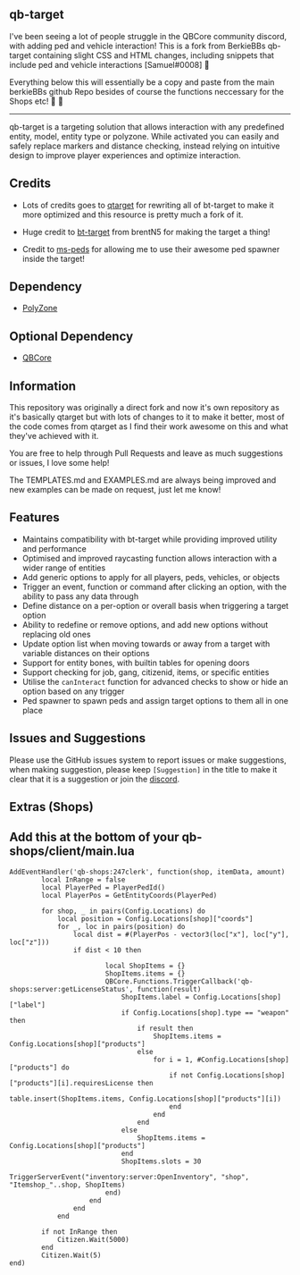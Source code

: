 ## qb-target


I've been seeing a lot of people struggle in the QBCore community discord, with adding ped and vehicle interaction!
This is a fork from BerkieBBs qb-target containing slight CSS and HTML changes, including snippets that include ped and vehicle interactions [Samuel#0008] 👋 

Everything below this will essentially be a copy and paste from the main berkieBBs github Repo besides of course the functions neccessary for the Shops etc! 👋 👋 

---

qb-target is a targeting solution that allows interaction with any predefined entity, model, entity type or polyzone. While activated you can easily and safely replace markers and distance checking, instead relying on intuitive design to improve player experiences and optimize interaction.

## Credits

* Lots of credits goes to [qtarget](https://github.com/overextended/qtarget) for rewriting all of bt-target to make it more optimized and this resource is pretty much a fork of it.

* Huge credit to [bt-target](https://github.com/brentN5/bt-target) from brentN5 for making the target a thing!

* Credit to [ms-peds](https://github.com/MiddleSkillz/ms-peds) for allowing me to use their awesome ped spawner inside the target!

## Dependency

* [PolyZone](https://github.com/mkafrin/PolyZone)

## Optional Dependency

* [QBCore](https://github.com/qbcore-framework/qb-core)

## Information

This repository was originally a direct fork and now it's own repository as it's basically qtarget but with lots of changes to it to make it better, most of the code comes from qtarget as I find their work awesome on this and what they've achieved with it.

You are free to help through Pull Requests and leave as much suggestions or issues, I love some help!

The TEMPLATES.md and EXAMPLES.md are always being improved and new examples can be made on request, just let me know!

## Features 
- Maintains compatibility with bt-target while providing improved utility and performance
- Optimised and improved raycasting function allows interaction with a wider range of entities
- Add generic options to apply for all players, peds, vehicles, or objects
- Trigger an event, function or command after clicking an option, with the ability to pass any data through
- Define distance on a per-option or overall basis when triggering a target option
- Ability to redefine or remove options, and add new options without replacing old ones
- Update option list when moving towards or away from a target with variable distances on their options
- Support for entity bones, with builtin tables for opening doors
- Support checking for job, gang, citizenid, items, or specific entities
- Utilise the `canInteract` function for advanced checks to show or hide an option based on any trigger
- Ped spawner to spawn peds and assign target options to them all in one place

## Issues and Suggestions
Please use the GitHub issues system to report issues or make suggestions, when making suggestion, please keep `[Suggestion]` in the title to make it clear that it is a suggestion or join the [discord](https://discord.gg/qbcore).

## Extras (Shops)

Add this at the bottom of your qb-shops/client/main.lua
--

```RegisterNetEvent('qb-shops:247clerk')
AddEventHandler('qb-shops:247clerk', function(shop, itemData, amount)
        local InRange = false
        local PlayerPed = PlayerPedId()
        local PlayerPos = GetEntityCoords(PlayerPed)

        for shop, _ in pairs(Config.Locations) do
            local position = Config.Locations[shop]["coords"]
            for _, loc in pairs(position) do
                local dist = #(PlayerPos - vector3(loc["x"], loc["y"], loc["z"]))
                if dist < 10 then

                        local ShopItems = {}
                        ShopItems.items = {}
                        QBCore.Functions.TriggerCallback('qb-shops:server:getLicenseStatus', function(result)
                            ShopItems.label = Config.Locations[shop]["label"]
                            if Config.Locations[shop].type == "weapon" then
                                if result then
                                    ShopItems.items = Config.Locations[shop]["products"]
                                else
                                    for i = 1, #Config.Locations[shop]["products"] do
                                        if not Config.Locations[shop]["products"][i].requiresLicense then
                                            table.insert(ShopItems.items, Config.Locations[shop]["products"][i])
                                        end
                                    end
                                end
                            else
                                ShopItems.items = Config.Locations[shop]["products"]
                            end
                            ShopItems.slots = 30
                            TriggerServerEvent("inventory:server:OpenInventory", "shop", "Itemshop_"..shop, ShopItems)
                        end)
                    end
                end
            end

        if not InRange then
            Citizen.Wait(5000)
        end
        Citizen.Wait(5)
end)

